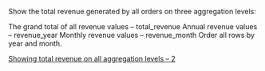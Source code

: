 Show the total revenue generated by all orders on three aggregation levels:

The grand total of all revenue values – total_revenue
Annual revenue values – revenue_year
Monthly revenue values – revenue_month
Order all rows by year and month.

[Showing total revenue on all aggregation levels – 2](https://learnsql.com/course/sql-revenue-trend-analysis/comparing-revenue/multiple-periods/showing-total-revenue-on-all-aggregation-levels-2)
